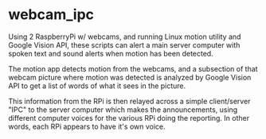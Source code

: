 # webcam_ipc
Using 2 RaspberryPi w/ webcams, and running Linux motion utility and Google Vision API, these scripts can alert a main server computer with spoken text and sound alerts when motion has been detected.

The motion app detects motion from the webcams, and a subsection of that webcam picture where motion was detected is analyzed by Google Vision API to get a list of words of what it sees in the picture.

This information from the RPi is then relayed across a simple client/server "IPC" to the server computer which makes the announcements, using different computer voices for the various RPi doing the reporting. In other words, each RPi appears to have it's own voice.
